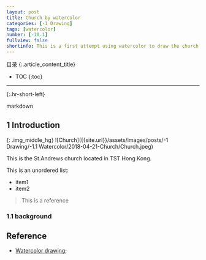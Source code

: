 ```yaml
---
layout: post
title: Church by watercolor  
categories: [-1 Drawing]
tags: [watercolor]
number: [-10.1]
fullview: false
shortinfo: This is a first attempt using watercolor to draw the church in TST Hong Kong. The reason to choose this church is to learn the 3D perspective of architecture.
---
```

目录
{:.article_content_title}

* TOC
{:toc}

---
{:.hr-short-left}

markdown

## 1 Introduction

{: .img_middle_hg}
![Church]({{site.url}}/assets/images/posts/-1 Drawing/-1.1 Watercolor/2018-04-21-Church/Church.jpeg)

This is the St.Andrews church located in TST Hong Kong.

This is an unordered list:

- item1
- item2

> This is a reference

### 1.1 background


## Reference

- [Watercolor drawing](https://www.youtube.com/watch?v=qDqpmSwyHqQ);





